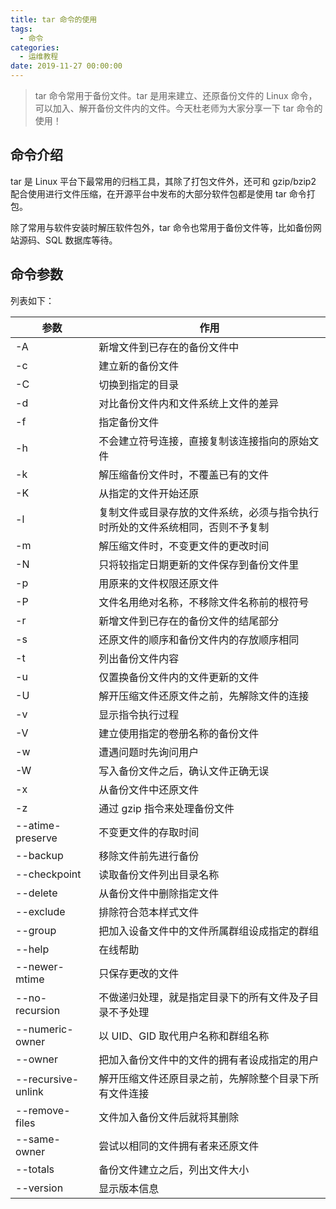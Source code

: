 ```yaml
---
title: tar 命令的使用
tags:
  - 命令
categories:
  - 运维教程
date: 2019-11-27 00:00:00
---
```


>  tar 命令常用于备份文件。tar 是用来建立、还原备份文件的 Linux 命令，可以加入、解开备份文件内的文件。今天杜老师为大家分享一下 tar 命令的使用！

<!-- more -->

## 命令介绍

tar 是 Linux 平台下最常用的归档工具，其除了打包文件外，还可和 gzip/bzip2 配合使用进行文件压缩，在开源平台中发布的大部分软件包都是使用 tar 命令打包。

除了常用与软件安装时解压软件包外，tar 命令也常用于备份文件等，比如备份网站源码、SQL 数据库等待。

## 命令参数

列表如下：

| 参数 | 作用 |
| - | - |
| -A | 新增文件到已存在的备份文件中 |
| -c | 建立新的备份文件 |
| -C | 切换到指定的目录 |
| -d | 对比备份文件内和文件系统上文件的差异 |
| -f | 指定备份文件 |
| -h | 不会建立符号连接，直接复制该连接指向的原始文件 |
| -k | 解压缩备份文件时，不覆盖已有的文件 |
| -K | 从指定的文件开始还原 |
| -l | 复制文件或目录存放的文件系统，必须与指令执行时所处的文件系统相同，否则不予复制 |
| -m | 解压缩文件时，不变更文件的更改时间 |
| -N | 只将较指定日期更新的文件保存到备份文件里 |
| -p | 用原来的文件权限还原文件 |
| -P | 文件名用绝对名称，不移除文件名称前的根符号 |
| -r | 新增文件到已存在的备份文件的结尾部分 |
| -s | 还原文件的顺序和备份文件内的存放顺序相同 |
| -t | 列出备份文件内容 |
| -u | 仅置换备份文件内的文件更新的文件 |
| -U | 解开压缩文件还原文件之前，先解除文件的连接 |
| -v | 显示指令执行过程 |
| -V | 建立使用指定的卷册名称的备份文件 |
| -w | 遭遇问题时先询问用户 |
| -W | 写入备份文件之后，确认文件正确无误 |
| -x | 从备份文件中还原文件 |
| -z | 通过 gzip 指令来处理备份文件 |
| --atime-preserve | 不变更文件的存取时间 |
| --backup | 移除文件前先进行备份 |
| --checkpoint | 读取备份文件列出目录名称 |
| --delete | 从备份文件中删除指定文件 |
| --exclude | 排除符合范本样式文件 |
| --group | 把加入设备文件中的文件所属群组设成指定的群组 |
| --help | 在线帮助 |
| --newer-mtime | 只保存更改的文件 |
| --no-recursion | 不做递归处理，就是指定目录下的所有文件及子目录不予处理 |
| --numeric-owner | 以 UID、GID 取代用户名称和群组名称 |
| --owner | 把加入备份文件中的文件的拥有者设成指定的用户 |
| --recursive-unlink | 解开压缩文件还原目录之前，先解除整个目录下所有文件连接 |
| --remove-files | 文件加入备份文件后就将其删除 |
| --same-owner | 尝试以相同的文件拥有者来还原文件 |
| --totals | 备份文件建立之后，列出文件大小 |
| --version | 显示版本信息 |